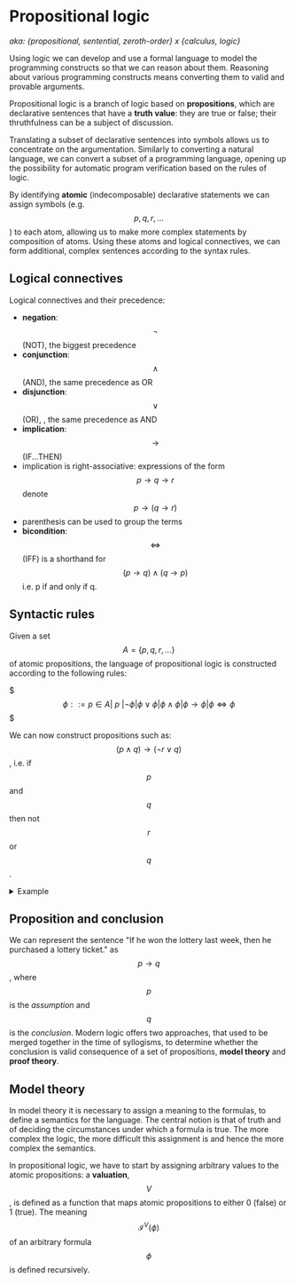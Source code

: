 # Propositional logic

_aka: {propositional, sentential, zeroth-order} x {calculus, logic}_

Using logic we can develop and use a formal language to model the programming constructs so that we can reason about them. Reasoning about various programming constructs means converting them to valid and provable arguments.

Propositional logic is a branch of logic based on __propositions__, which are declarative sentences that have a __truth value__: they are true or false; their thruthfulness can be a subject of discussion.

Translating a subset of declarative sentences into symbols allows us to concentrate on the argumentation. Similarly to converting a natural language, we can convert a subset of a programming language, opening up the possibility for automatic program verification based on the rules of logic.

By identifying __atomic__ (indecomposable) declarative statements we can assign symbols (e.g. $$p, q, r,\dots$$) to each atom, allowing us to make more complex statements by composition of atoms. Using these atoms and logical connectives, we can form additional, complex sentences according to the syntax rules.


## Logical connectives

Logical connectives and their precedence:
- __negation__: $$\lnot$$ (NOT), the biggest precedence
- __conjunction__: $$\land$$ (AND), the same precedence as OR
- __disjunction__: $$\lor$$ (OR), , the same precedence as AND
- __implication__: $$\rightarrow$$ (IF...THEN)
- implication is right-associative: expressions of the form $$p \rightarrow q \rightarrow r$$ denote $$p \rightarrow (q \rightarrow r)$$
- parenthesis can be used to group the terms
- __bicondition__: $$\iff$$ (IFF) is a shorthand for $$(p\to q) \land (q\to p)$$ i.e. p if and only if q.

## Syntactic rules

Given a set $$A=\{p,q,r,\dots\}$$ of atomic propositions, the language of propositional logic is constructed according to the following rules:   

$$$\phi ::= p ∈ A |\ p\ | \lnot \phi | \phi \lor \phi | \phi \land \phi | \phi \to \phi | \phi \iff \phi$$$

We can now construct propositions such as: $$(p\land q) \rightarrow (\lnot r \lor q)$$, i.e. if $$p$$ and $$q$$ then not $$r$$ or $$q$$.


<details>
<summary>Example</summary>

For example, using these atoms:
- $$p$$: "I won the lottery last week".
- $$q$$: "I've purchased a lottery ticket".
- $$r$$: "I won the last week's sweepstakes".

we can form additional, more complex, sentences according to the rules:
- __negation__: $$\neg$$ (NOT)    
The negation of $$p$$, denoted by $$\neg p$$, expresses "I did not win the lottery last week".
- __disjunction__: $$\lor$$ (OR)    
Given $$p$$ and $$r$$ we can state that at least one of them is true, denoted as $$p \lor r$$, as in "I won the lottery last week, or I won last week's sweepstakes".
- __conjunction__: $$\land$$ (AND)    
Given $$p$$ and $$r$$ we can state that both are true, denoted as $$p \land r$$, as in "Last week I won the lottery and the sweepstakes".
- __implication__: $$\rightarrow$$ (IF...THEN)   
Given $$p$$ and $$q$$ we state an implication between them as $$p \rightarrow q$$, as in "If I won the lottery last week, then I purchased a lottery ticket". Here, $$p$$ is _assumption_ and $$q$$ is _conclusion_.

</details>




## Proposition and conclusion

We can represent the sentence "If he won the lottery last week, then he purchased a lottery ticket." as $$p \rightarrow q$$, where $$p$$ is the _assumption_ and $$q$$ is the _conclusion_. Modern logic offers two approaches, that used to be merged together in the time of syllogisms, to determine whether the conclusion is valid consequence of a set of propositions, __model theory__ and __proof theory__.

## Model theory 
In model theory it is necessary to assign a meaning to the formulas, to define a semantics for the language. The central notion is that of truth and of deciding the circumstances under which a formula is true. The more complex the logic, the more difficult this assignment is and hence the more complex the semantics.

In propositional logic, we have to start by assigning arbitrary values to the atomic propositions: a __valuation__, $$V$$, is defined as a function that maps atomic propositions to either 0 (false) or 1 (true). The meaning $$\mathcal{I}^{V} (\phi)$$ of an arbitrary formula $$\phi$$ is defined recursively.
